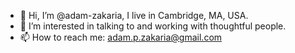 - 👋 Hi, I’m @adam-zakaria, I live in Cambridge, MA, USA.
- 👀 I’m interested in talking to and working with thoughtful people.
- 📫 How to reach me: adam.p.zakaria@gmail.com

<!---
adam-zakaria/adam-zakaria is a ✨ special ✨ repository because its `README.md` (this file) appears on your GitHub profile.
You can click the Preview link to take a look at your changes.
--->
